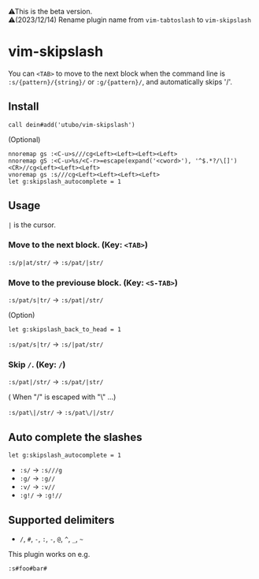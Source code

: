 ⚠This is the beta version.  
⚠(2023/12/14) Rename plugin name from `vim-tabtoslash` to `vim-skipslash`

# vim-skipslash

You can `<TAB>` to move to the next block when the command line is `:s/{pattern}/{string}/` or `:g/{pattern}/`,
and automatically skips '/'.

## Install

```vim
call dein#add('utubo/vim-skipslash')
```

(Optional)
```vim
nnoremap gs :<C-u>s///cg<Left><Left><Left><Left>
nnoremap gS :<C-u>%s/<C-r>=escape(expand('<cword>'), '^$.*?/\[]')<CR>//cg<Left><Left><Left>
vnoremap gs :s///cg<Left><Left><Left><Left>
let g:skipslash_autocomplete = 1
```

## Usage

`|` is the cursor.

### Move to the next block. (Key: `<TAB>`)
`:s/p|at/str/` -> `:s/pat/|str/`

### Move to the previouse block. (Key: `<S-TAB>`)

`:s/pat/s|tr/` -> `:s/pat|/str/`

(Option)
```vim
let g:skipslash_back_to_head = 1
```

`:s/pat/s|tr/` -> `:s/|pat/str/`

### Skip `/`. (Key: `/`)

`:s/pat|/str/` -> `:s/pat/|str/`

( When "/" is escaped with "\\" ...)

`:s/pat\|/str/` -> `:s/pat\/|/str/`

## Auto complete the slashes
```vim
let g:skipslash_autocomplete = 1
```

- `:s/` -> `:s///g`
- `:g/` -> `:g//`
- `:v/` -> `:v//`
- `:g!/` -> `:g!//`

## Supported delimiters
- `/`, `#`, `-`, `:`, `-`, `@`, `^`, `_`, `~`

This plugin works on e.g.
```
:s#foo#bar#
```

